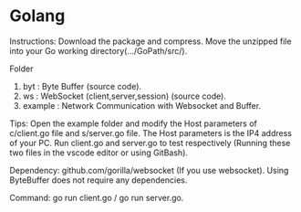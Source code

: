 # Golang

Instructions:
Download the package and compress. Move the unzipped file into your Go working directory(.../GoPath/src/).

Folder
1. byt      : Byte Buffer (source code).
2. ws       : WebSocket (client,server,session) (source code).
3. example  : Network Communication with Websocket and Buffer.

Tips:
Open the example folder and modify the Host parameters of c/client.go file and s/server.go file.
The Host parameters is the IP4 address of your PC.
Run client.go and server.go to test respectively (Running these two files in the vscode editor or using GitBash).

Dependency:
github.com/gorilla/websocket (If you use websocket).
Using ByteBuffer does not require any dependencies.

Command: 
go run client.go / go run server.go.
